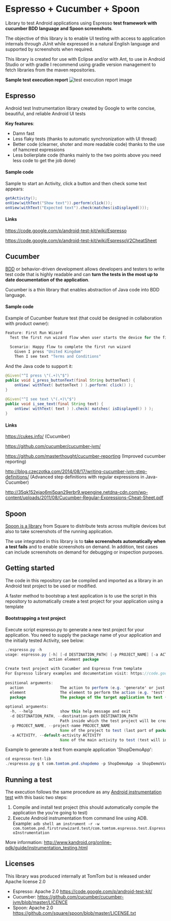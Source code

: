 # Espresso + Cucumber + Spoon

Library to test Android applications using Espresso **test framework with cucumber BDD language and Spoon screenshots**.

The objective of this library is to enable UI testing with access to application internals through JUnit while expressed in a natural English language and supported by screenshots when required.

This library is created for use with Eclipse and/or with Ant, to use in Android Studio or with gradle I recommend using gradle version management to fetch libraries from the maven repositories.

**Sample test execution report**
![test execution report image](https://raw.githubusercontent.com/neoranga55/espresso-cucumber/master/report-sample.png)


## Espresso

Android test Instrumentation library created by Google to write concise, beautiful, and reliable Android UI tests

**Key features**:
+ Damn fast
+ Less flaky tests (thanks to automatic synchronization with UI thread)
+ Better code (clearner, shoter and more readable code) thanks to the use of hamcrest expressions
+ Less bolierplate code (thanks mainly to the two points above you need less code to get the job done)

#### Sample code
Sample to start an Activity, click a button and then check some text appears:
```java
getActivity();
onView(withText("Show text")).perform(click());
onView(withText("Expected text").check(matches(isDisplayed()));
```

#### Links

https://code.google.com/p/android-test-kit/wiki/Espresso

https://code.google.com/p/android-test-kit/wiki/EspressoV2CheatSheet


## Cucumber

[BDD](http://en.wikipedia.org/wiki/Behavior-driven_development) or behavior-driven development allows developers and testers to write test code that is highly readable and can **turn the tests in the most up to date documentation of the application**.

Cucumber is a thin library that enables abstraction of Java code into BDD language.

#### Sample code
Example of Cucumber feature test (that could be designed in collaboration with product owner):
```java
Feature: First Run Wizard
  Test the first run wizard flow when user starts the device for the first time
  
  Scenario: Happy flow to complete the first run wizard
    Given I press "United Kingdom"
    Then I see text "Terms and Conditions"
```

And the Java code to support it: 
```java
@Given("^I press \"(.+)\"$")
public void i_press_buttonText(final String buttonText) {
    onView( withText( buttonText ) ).perform( click() );
}
 
@Given("^I see text \"(.+)\"$")
public void i_see_text(final String text) {
    onView( withText( text ) ).check( matches( isDisplayed() ) );
}
```

#### Links

https://cukes.info/ (Cucumber)

https://github.com/cucumber/cucumber-jvm/

https://github.com/masterthought/cucumber-reporting (Improved cucumber reporting)

http://blog.czeczotka.com/2014/08/17/writing-cucumber-jvm-step-definitions/ (Advanced step definitions with regular expressions in Java-Cucumber)

http://35qk152ejao6mi5pan29erbr9.wpengine.netdna-cdn.com/wp-content/uploads/2011/08/Cucumber-Regular-Expressions-Cheat-Sheet.pdf


## Spoon

[Spoon is a library](https://github.com/square/spoon) from Square to distribute tests across multiple devices but also to take screenshots of the running application.

The use integrated in this library is to **take screenshots automatically when a test fails** and to enable screenshots on demand. In addition, test cases can include screenshots on demand for debugging or inspection purposes.


## Getting started

The code in this repository can be compiled and imported as a library in an Android test project to be used or modified.

A faster method to bootstrap a test application is to use the script in this repository to automatically create a test project for your application using a template

#### Bootstrapping a test project
Execute script espresso.py to generate a new test project for your application.
You need to supply the package name of your application and the initially tested Activity, see below:
```java
./espresso.py -h
usage: espresso.py [-h] [-d DESTINATION_PATH] [-p PROJECT_NAME] [-a ACTIVITY]
                   action element package
 
Create test project with Cucumber and Espresso from template    
For Espresso library examples and documentation visit: https://code.google.com/p/android-test-kit/wiki/EspressoSamples
 
positional arguments:
  action                The action to perform (e.g. 'generate' or just 'g')
  element               The element to perform the action (e.g. 'test' or just 't')
  package               The package of the target application to test (e.g. com.tomtom.pnd.firstrunwizard)
 
optional arguments:
  -h, --help            show this help message and exit
  -d DESTINATION_PATH, --destination-path DESTINATION_PATH
                        Path inside which the test project will be created and placed (e.g. .../MyAppProject/test)
  -p PROJECT_NAME, --project-name PROJECT_NAME
                        Name of the project to test (last part of package name is used by default)
  -a ACTIVITY, --default-activity ACTIVITY
                        Name of the main activity to test (test will instrument this activity as starting point, e.g. HomeActivity)
```

Example to generate a test from example application 'ShopDemoApp':
```java
cd espresso-test-lib
./espresso.py g t com.tomtom.pnd.shopdemo -p ShopDemoApp -a ShopDemoVideoActivity -d ../../pndapps/Apps/ShopDemoApp/test
```

## Running a test

The execution follows the same procedure as any [Android instrumentation test](http://developer.android.com/tools/testing/testing_android.html) with this basic two steps:

1. Compile and install test project (this should automatically compile the application the you're going to test)
2. Execute Android instrumentation from command line using ADB.
Example: `adb shell am instrument -r -w com.tomtom.pnd.firstrunwizard.test/com.tomtom.espresso.test.EspressoInstrumentation`

More information: http://www.kandroid.org/online-pdk/guide/instrumentation_testing.html


## Licenses

This library was produced internally at TomTom but is released under Apache license 2.0

- Espresso: Apache 2.0 https://code.google.com/p/android-test-kit/
- Cucumber: https://github.com/cucumber/cucumber-jvm/blob/master/LICENCE
- Spoon: Apache 2.0 https://github.com/square/spoon/blob/master/LICENSE.txt